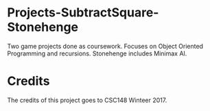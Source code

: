# Projects-SubtractSquare-Stonehenge
Two game projects done as coursework. Focuses on Object Oriented Programming and recursions. Stonehenge includes Minimax AI.

# Credits
The credits of this project goes to CSC148 Winteer 2017.
